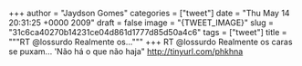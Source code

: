 
+++
author = "Jaydson Gomes"
categories = ["tweet"]
date = "Thu May 14 20:31:25 +0000 2009"
draft = false
image = "{TWEET_IMAGE}"
slug = "31c6ca40270b14231ce04d861d1777d85d50a4c6"
tags = ["tweet"]
title = """RT @lossurdo Realmente os..."""
+++
RT @lossurdo Realmente os caras se puxam... 'Não há o que não haja" http://tinyurl.com/phkhna
